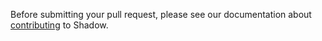 Before submitting your pull request, please see our documentation about [contributing][contributing]
to Shadow.

[contributing]: https://shadow.github.io/docs/guide/contributing.html
